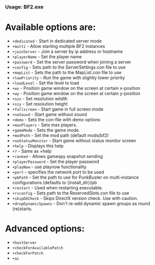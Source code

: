 ### Usage: BF2.exe <options>

# Available options are:
- `+dedicated`  -  Start in dedicated server mode
- `+multi`  -  Allow starting multiple BF2 instances
- `+joinServer`  -  Join a server by ip address or hostname
- `+playerName`  -  Set the player name
- `+password`  -  Set the server password when joining a server
- `+config`  -  Sets path to the ServerSettings.con file to use
- `+mapList`  -  Sets the path to the MapList.con file to use
- `+lowPriority`  -  Run the game with slightly lower priority
- `+loadLevel`  -  Set the level to load
- `+wx`  -  Position game window on the screen at certain x-position
- `+wy`  -  Position game window on the screen at certain y-position
- `+szx`  -  Set resolution witdth
- `+szy`  -  Set resolution height
- `+fullscreen`  -  Start game in full screen mode
- `+noSound`  -  Start game without sound
- `+demo`  -  Sets the con-file with demo options
- `+maxPlayers`  -  Sets max players.
- `+gameMode`  -  Sets the game mode.
- `+modPath`  -  Set the mod path (default mods/bf2)
- `+noStatusMonitor`  -  Start game without status monitor screen
- `+help`  -  Displays this help
- `+?`  -  Same as +help
- `+ranked`  -  Allows gamespy snapshot sending
- `+playerPassword`  -  Set the player password
- `+playNow`  -  use playnow functionality
- `+port`  -  specifies the network port to be used
- `+pbPath`  -  Set the path to use for PunkBuster on multi-instance configurations (defaults to {install_dir}/pb
- `+restart`  -  Used when restarting executable.
- `+rsconfig`  -  Sets path to the ReservedSlots.con file to use
- `+skipDXCheck`  -  Skips DirectX version check. Use with caution.
- `+dropDynamicSpawns`  -  Don't re-add dynamic spawn groups as round (re)starts.

# Advanced options:
- `+hostServer`
- `+checkForAvailablePatch`
- `+checkForPatch`
- `+ai`
